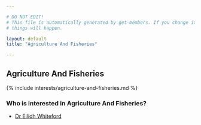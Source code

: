 ```yaml
---

# DO NOT EDIT!
# This file is automatically generated by get-members. If you change it, bad
# things will happen.

layout: default
title: "Agriculture And Fisheries"

---
```


## Agriculture And Fisheries

{% include interests/agriculture-and-fisheries.md %}

### Who is interested in Agriculture And Fisheries?


* [Dr Eilidh Whiteford](/members/dr-eilidh-whiteford.html)
